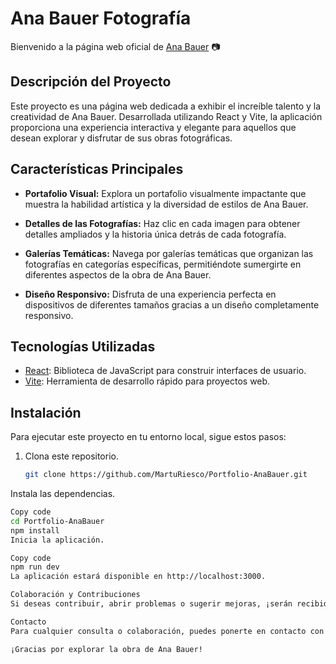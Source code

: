 # Ana Bauer Fotografía

Bienvenido a la página web oficial de [Ana Bauer](anabauer.com.ar) 📷

## Descripción del Proyecto

Este proyecto es una página web dedicada a exhibir el increíble talento y la creatividad de Ana Bauer. Desarrollada utilizando React y Vite, la aplicación proporciona una experiencia interactiva y elegante para aquellos que desean explorar y disfrutar de sus obras fotográficas.

## Características Principales

- **Portafolio Visual:** Explora un portafolio visualmente impactante que muestra la habilidad artística y la diversidad de estilos de Ana Bauer.

- **Detalles de las Fotografías:** Haz clic en cada imagen para obtener detalles ampliados y la historia única detrás de cada fotografía.

- **Galerías Temáticas:** Navega por galerías temáticas que organizan las fotografías en categorías específicas, permitiéndote sumergirte en diferentes aspectos de la obra de Ana Bauer.

- **Diseño Responsivo:** Disfruta de una experiencia perfecta en dispositivos de diferentes tamaños gracias a un diseño completamente responsivo.

## Tecnologías Utilizadas

- [React](https://reactjs.org/): Biblioteca de JavaScript para construir interfaces de usuario.
- [Vite](https://vitejs.dev/): Herramienta de desarrollo rápido para proyectos web.

## Instalación

Para ejecutar este proyecto en tu entorno local, sigue estos pasos:

1. Clona este repositorio.
   ```bash
   git clone https://github.com/MartuRiesco/Portfolio-AnaBauer.git
Instala las dependencias.

```bash
Copy code
cd Portfolio-AnaBauer
npm install
Inicia la aplicación.

Copy code
npm run dev
La aplicación estará disponible en http://localhost:3000.

Colaboración y Contribuciones
Si deseas contribuir, abrir problemas o sugerir mejoras, ¡serán recibidos con entusiasmo! Por favor, sigue las mejores prácticas y normas de contribución.

Contacto
Para cualquier consulta o colaboración, puedes ponerte en contacto con Ana Bauer en anibauer2000@gmail.com.

¡Gracias por explorar la obra de Ana Bauer!